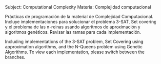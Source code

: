 Subject: Computational Complexity
Materia: Complejidad computacional

Prácticas de programación de la material de Complejidad Computacional. Incluye implementaciones para solucionar el problema 3-SAT, Set covering y el problema de las n-reinas usando algoritmos de aproximación y algoritmos genéticos. 
Revisar las ramas para cada implementación. 

Including implementations of the 3-SAT problem, Set Covering using approximation algorithms, and the N-Queens problem using Genetic Algorithms.
To view each implementation, please switch between the branches.

